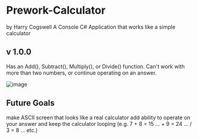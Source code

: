 # Prework-Calculator
by Harry Cogswell
A Console C# Application that works like a simple calculator

## v 1.0.0
Has an Add(), Subtract(), Multiply(), or Divide() function.
Can't work with more than two numbers, or continue operating on an answer.

![image](https://user-images.githubusercontent.com/31331154/76793717-ca8eff80-6782-11ea-9b56-5fdaae5fdc50.png)

## Future Goals
make ASCII screen that looks like a real calculator
add ability to operate on your answer and keep the calculator looping
(e.g. 7 + 8 = 15 ... + 9 = 24 ... / 3 = 8 ... etc.)
